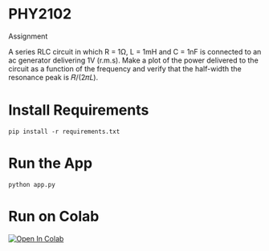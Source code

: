# PHY2102
Assignment

<p>
  A series RLC circuit in which R = 1Ω, L = 1mH and C = 1nF is connected to an ac
generator delivering 1V (r.m.s). Make a plot of the power delivered to the circuit as a
function of the frequency and verify that the half-width the resonance peak is 𝑅/(2𝜋𝐿).
</p>


# Install Requirements
```
pip install -r requirements.txt
```

# Run the App 
```
python app.py
```

# Run on Colab

[![Open In Colab](https://colab.research.google.com/assets/colab-badge.svg)](https://colab.research.google.com/github/ruslasp2020101/PHY2102/blob/main/4772.ipynb)

